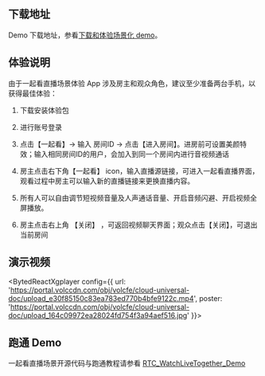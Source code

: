 ## 下载地址

Demo 下载地址，参看[下载和体验场景化 demo](75707.md#%E4%B8%8B%E8%BD%BD%E5%92%8C%E4%BD%93%E9%AA%8C%E5%9C%BA%E6%99%AF%E5%8C%96-demo)。

## 体验说明

由于一起看直播场景体验 App 涉及房主和观众角色，建议至少准备两台手机，以获得最佳体验：

1. 下载安装体验包
	

2. 进行账号登录
	

3. 点击【一起看】-> 输入 房间ID -> 点击【进入房间】。进房前可设置美颜特效；输入相同房间ID的用户，会加入到同一个房间内进行音视频通话
	

4. 房主点击右下角【一起看】 icon，输入直播源链接，可进入一起看直播界面，观看过程中房主可以输入新的直播链接来更换直播内容。
	

5. 所有人可以自由调节短视频音量及人声通话音量、开启音频闪避、开启视频全屏播放。
	

6. 房主点击右上角 【关闭】 ，可返回视频聊天界面；观众点击【关闭】，可退出当前房间
	

## 演示视频

<BytedReactXgplayer config={{ url: 'https://portal.volccdn.com/obj/volcfe/cloud-universal-doc/upload_e30f85150c83ea783ed770b4bfe9122c.mp4', poster: 'https://portal.volccdn.com/obj/volcfe/cloud-universal-doc/upload_164c09972ea28024fd754f3a94aef516.jpg' }}></BytedReactXgplayer>

## 跑通 Demo

一起看直播场景开源代码与跑通教程请参看 [RTC_WatchLiveTogether_Demo](https://github.com/volcengine/RTC_WatchLiveTogether_Demo)